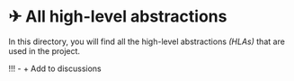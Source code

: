 # ✈ All high-level abstractions

In this directory, you will find all the high-level abstractions _(HLAs)_ that are used in the project.

!!! - + Add to discussions

